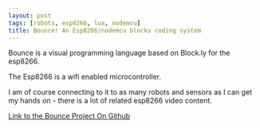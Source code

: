 ```yaml
---
layout: post
tags: [robots, esp8266, lua, nodemcu]
title: Bounce! An Esp8266/nodemcu blocks coding system
---
```


Bounce is a visual programming language based on Block.ly for the esp8266.

The Esp8266 is a wifi enabled microcontroller.

I am of course connecting to it to as many robots and sensors as I can get my hands on - there is a lot of related esp8266 video content.

[Link to the Bounce Project On Github](https://github.com/orionrobots/Bounce)